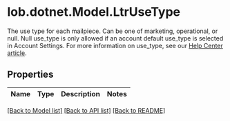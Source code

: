 # lob.dotnet.Model.LtrUseType
The use type for each mailpiece. Can be one of marketing, operational, or null. Null use_type is only allowed if an account default use_type is selected in Account Settings. For more information on use_type, see our  [Help Center article](https://help.lob.com/print-and-mail/building-a-mail-strategy/managing-mail-settings/declaring-mail-use-type).

## Properties

Name | Type | Description | Notes
------------ | ------------- | ------------- | -------------

[[Back to Model list]](../README.md#documentation-for-models) [[Back to API list]](../README.md#documentation-for-api-endpoints) [[Back to README]](../README.md)

